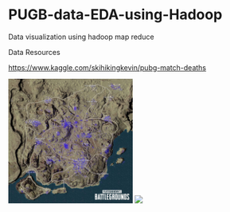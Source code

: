 # PUGB-data-EDA-using-Hadoop

Data visualization using hadoop map reduce

Data Resources 

https://www.kaggle.com/skihikingkevin/pubg-match-deaths

<img src="./mira_gunLoc.jpg" width="250">

<img src="/eran_gunLoc.jpg" width="250">

